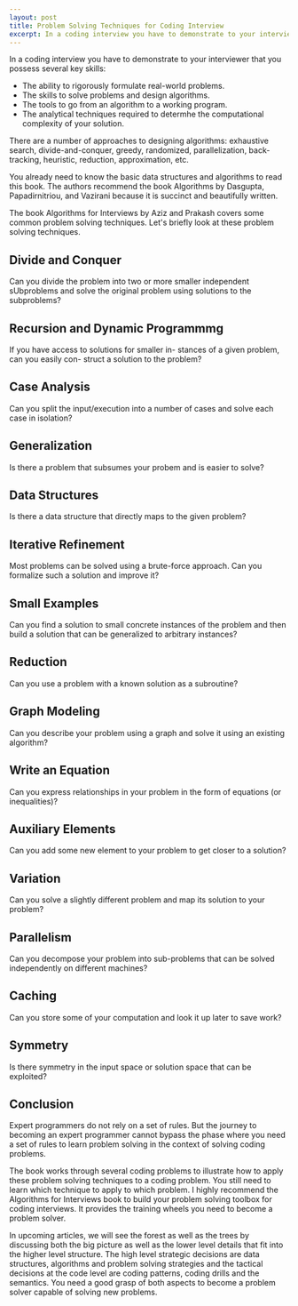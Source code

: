 ```yaml
---
layout: post
title: Problem Solving Techniques for Coding Interview
excerpt: In a coding interview you have to demonstrate to your interviewer that you possess several key skills. The ability to rigorously formulate real-world problems. The skills to solve problems and design algorithms. The tools to go from an algorithm to a working program.  The analytical techniques required to determhe the computational complexity of your solution.
---
```


In a coding interview you have to demonstrate to your interviewer that you possess several key skills:

- The ability to rigorously formulate real-world problems.
- The skills to solve problems and design algorithms.
- The tools to go from an algorithm to a working program.
- The analytical techniques required to determhe the computational complexity of your solution.

There are a number of approaches to designing algorithms: exhaustive search, divide-and-conquer, greedy, randomized, parallelization, back-tracking, heuristic, reduction, approximation, etc.

You already need to know the basic data structures and algorithms to read this book. The authors recommend the book Algorithms by Dasgupta, Papadirnitriou, and Vazirani because it is succinct and beautifully written.

The book Algorithms for Interviews by Aziz and Prakash covers some common problem solving techniques. Let's briefly look at these problem solving techniques. 

## Divide and Conquer

Can you divide the problem into two or more smaller independent sUbproblems and solve the original problem using solutions to the subproblems?

## Recursion and Dynamic Programmmg

If you have access to solutions for smaller in- stances of a given problem, can you easily con- struct a solution to the problem?

## Case Analysis

Can you split the input/execution into a number of cases and solve each case in isolation?

## Generalization

Is there a problem that subsumes your probem and is easier to solve?

## Data Structures

Is there a data structure that directly maps to the given problem?

## Iterative Refinement

Most problems can be solved using a brute-force approach. Can you formalize such a solution and improve it?

## Small Examples

Can you find a solution to small concrete instances of the problem and then build a solution that can be generalized to arbitrary instances?

## Reduction

Can you use a problem with a known solution as a subroutine?

## Graph Modeling

Can you describe your problem using a graph and solve it using an existing algorithm?

## Write an Equation

Can you express relationships in your problem in the form of equations (or inequalities)?

## Auxiliary Elements

Can you add some new element to your problem to get closer to a solution?

## Variation

Can you solve a slightly different problem and map its solution to your problem?

## Parallelism

Can you decompose your problem into sub-problems that can be solved independently on different machines?

## Caching

Can you store some of your computation and look it up later to save work?

## Symmetry

Is there symmetry in the input space or solution space that can be exploited?

## Conclusion

Expert programmers do not rely on a set of rules. But the journey to becoming an expert programmer cannot bypass the phase where you need a set of rules to learn problem solving in the context of solving coding problems. 

The book works through several coding problems to illustrate how to apply these problem solving techniques to a coding problem. You still need to learn which technique to apply to which problem. I highly recommend the Algorithms for Interviews book to build your problem solving toolbox for coding interviews. It provides the training wheels you need to become a problem solver.

In upcoming articles, we will see the forest as well as the trees by discussing both the big picture as well as the lower level details that fit into the higher level structure. The high level strategic decisions are data structures, algorithms and problem solving strategies and the tactical decisions at the code level are coding patterns, coding drills and the semantics. You need a good grasp of both aspects to become a problem solver capable of solving new problems.

